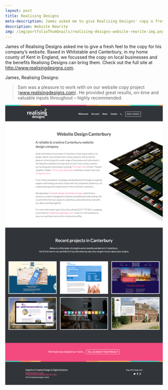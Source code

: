 ```yaml
---
layout: post
title: Realising Designs
meta-description: James asked me to give Realising Designs' copy a fresh feel, so I happily obliged.
description: Website Rewrite
img: /img/portfolioThumbnails/realising-designs-website-rewrite-img.png
---
```


James of Realising Designs asked me to give a fresh feel to the copy for his company’s website. Based in Whitstable and Canterbury, in my home county of Kent in England, we focussed the copy on local businesses and the benefits Realising Designs can bring them. Check out the full site at http://www.realisingdesigns.com.

James, Realising Designs:

>Sam was a pleasure to work with on our website copy project (www.realisingdesigns.com). He provided great results, on-time and valuable inputs throughout – highly recommended.

<img src="/img/sh-rdl-canterbury.png">